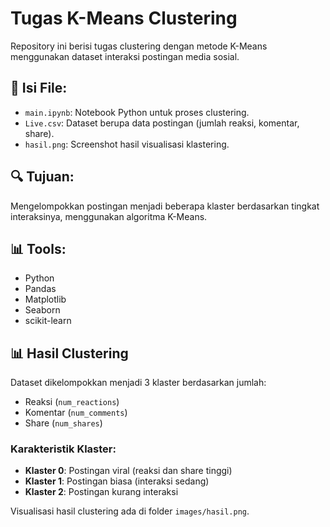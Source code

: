 # Tugas K-Means Clustering

Repository ini berisi tugas clustering dengan metode K-Means menggunakan dataset interaksi postingan media sosial.

## 📁 Isi File:
- `main.ipynb`: Notebook Python untuk proses clustering.
- `Live.csv`: Dataset berupa data postingan (jumlah reaksi, komentar, share).
- `hasil.png`: Screenshot hasil visualisasi klastering.

## 🔍 Tujuan:
Mengelompokkan postingan menjadi beberapa klaster berdasarkan tingkat interaksinya, menggunakan algoritma K-Means.

## 📊 Tools:
- Python
- Pandas
- Matplotlib
- Seaborn
- scikit-learn
  
## 📊 Hasil Clustering

Dataset dikelompokkan menjadi 3 klaster berdasarkan jumlah:
- Reaksi (`num_reactions`)
- Komentar (`num_comments`)
- Share (`num_shares`)

### Karakteristik Klaster:
- **Klaster 0**: Postingan viral (reaksi dan share tinggi)
- **Klaster 1**: Postingan biasa (interaksi sedang)
- **Klaster 2**: Postingan kurang interaksi

Visualisasi hasil clustering ada di folder `images/hasil.png`.
